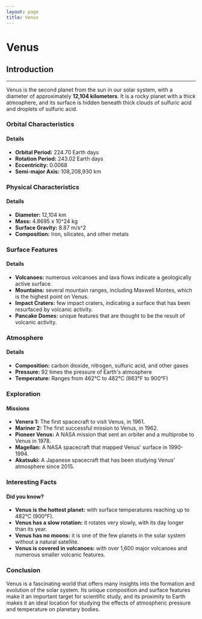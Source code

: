 ```yaml
---
layout: page
title: Venus
---
```


# Venus


## Introduction
---------------

Venus is the second planet from the sun in our solar system, with a diameter of approximately **12,104 kilometers**. It is a rocky planet with a thick atmosphere, and its surface is hidden beneath thick clouds of sulfuric acid and droplets of sulfuric acid.

### Orbital Characteristics

#### Details

* **Orbital Period:** 224.70 Earth days
* **Rotation Period:** 243.02 Earth days
* **Eccentricity:** 0.0068
* **Semi-major Axis:** 108,208,930 km

### Physical Characteristics

#### Details

* **Diameter:** 12,104 km
* **Mass:** 4.8695 x 10^24 kg
* **Surface Gravity:** 8.87 m/s^2
* **Composition:** Iron, silicates, and other metals

### Surface Features

#### Details

* **Volcanoes:** numerous volcanoes and lava flows indicate a geologically active surface.
* **Mountains:** several mountain ranges, including Maxwell Montes, which is the highest point on Venus.
* **Impact Craters:** few impact craters, indicating a surface that has been resurfaced by volcanic activity.
* **Pancake Domes:** unique features that are thought to be the result of volcanic activity.

### Atmosphere

#### Details

* **Composition:** carbon dioxide, nitrogen, sulfuric acid, and other gases
* **Pressure:** 92 times the pressure of Earth's atmosphere
* **Temperature:** Ranges from 462°C to 482°C (863°F to 900°F)

### Exploration

#### Missions

* **Venera 1:** The first spacecraft to visit Venus, in 1961.
* **Mariner 2:** The first successful mission to Venus, in 1962.
* **Pioneer Venus:** A NASA mission that sent an orbiter and a multiprobe to Venus in 1978.
* **Magellan:** A NASA spacecraft that mapped Venus' surface in 1990-1994.
* **Akatsuki:** A Japanese spacecraft that has been studying Venus' atmosphere since 2015.

### Interesting Facts

#### Did you know?

* **Venus is the hottest planet:** with surface temperatures reaching up to 482°C (900°F).
* **Venus has a slow rotation:** it rotates very slowly, with its day longer than its year.
* **Venus has no moons:** it is one of the few planets in the solar system without a natural satellite.
* **Venus is covered in volcanoes:** with over 1,600 major volcanoes and numerous smaller volcanic features.

### Conclusion

Venus is a fascinating world that offers many insights into the formation and evolution of the solar system. Its unique composition and surface features make it an important target for scientific study, and its proximity to Earth makes it an ideal location for studying the effects of atmospheric pressure and temperature on planetary bodies.
